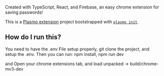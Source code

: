 Created with TypeScript, React, and Firebase, an easy chrome extension for saving passwords!

This is a [Plasmo extension](https://docs.plasmo.com/) project bootstrapped with [`plasmo init`](https://www.npmjs.com/package/plasmo).


## How do I run this?

You need to have the .env File setup properly, git clone the project, and setup the .env. Then you can run: npm install, npm run dev

and Open your chrome extensions tab, and load unpacked -> build/chrome-mv3-dev
